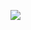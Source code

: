 <a href="https://codeclimate.com/github/beshad/yoobee_booking_app"><img src="https://codeclimate.com/github/beshad/yoobee_booking_app/badges/gpa.svg" /></a>
